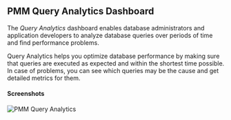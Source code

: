 ## PMM Query Analytics Dashboard
The *Query Analytics* dashboard enables database administrators and application
developers to analyze database queries over periods of time and find performance
problems.

Query Analytics helps you optimize database performance by making
sure that queries are executed as expected and within the shortest time
possible.  In case of problems, you can see which queries may be the cause and
get detailed metrics for them. 


#### Screenshots
![PMM Query Analytics](/graph/public/plugins/pmm-app/img/pmm.qan.1.png "PMM Query Analytics")

